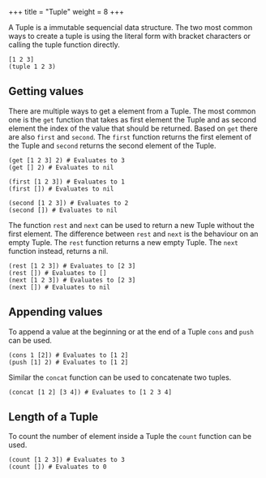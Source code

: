 +++
title = "Tuple"
weight = 8
+++

A Tuple is a immutable sequencial data structure. The two most common ways to create a tuple is using the literal form with bracket characters or calling the tuple function directly.

```phel
[1 2 3]
(tuple 1 2 3)
```

## Getting values

There are multiple ways to get a element from a Tuple. The most common one is the `get` function that takes as first element the Tuple and as second element the index of the value that should be returned. Based on `get` there are also `first` and `second`. The `first` function returns the first element of the Tuple and `second` returns the second element of the Tuple.

```phel
(get [1 2 3] 2) # Evaluates to 3
(get [] 2) # Evaluates to nil

(first [1 2 3]) # Evaluates to 1
(first []) # Evaluates to nil

(second [1 2 3]) # Evaluates to 2
(second []) # Evaluates to nil
```

The function `rest` and `next` can be used to return a new Tuple without the first element. The difference between `rest` and `next` is the behaviour on an empty Tuple. The `rest` function returns a new empty Tuple. The `next` function instead, returns a nil.

```phel
(rest [1 2 3]) # Evaluates to [2 3]
(rest []) # Evaluates to []
(next [1 2 3]) # Evaluates to [2 3]
(next []) # Evaluates to nil
```

## Appending values

To append a value at the beginning or at the end of a Tuple `cons` and `push` can be used.

```phel
(cons 1 [2]) # Evaluates to [1 2]
(push [1] 2) # Evaluates to [1 2]
```

Similar the `concat` function can be used to concatenate two tuples.

```phel
(concat [1 2] [3 4]) # Evaluates to [1 2 3 4]
```

## Length of a Tuple

To count the number of element inside a Tuple the `count` function can be used.

```phel
(count [1 2 3]) # Evaluates to 3
(count []) # Evaluates to 0
```